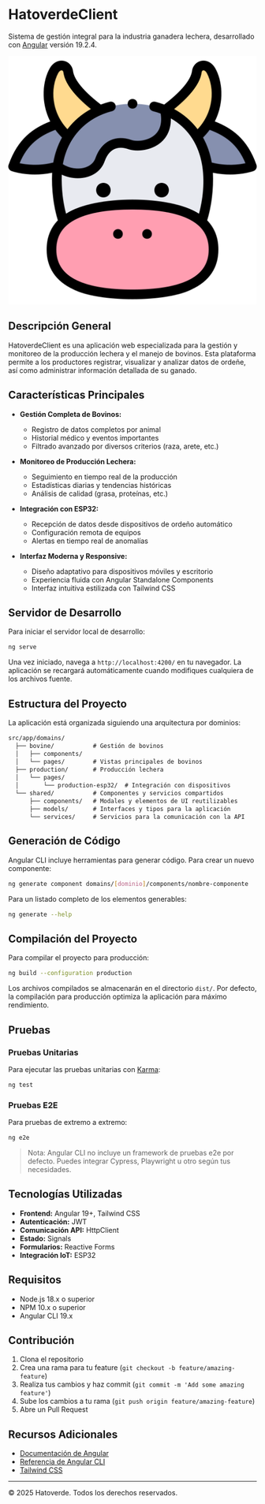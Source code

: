 # HatoverdeClient

Sistema de gestión integral para la industria ganadera lechera, desarrollado con [Angular](https://angular.dev/) versión 19.2.4.

![Logotipo](/public/icons/cow-head.png)

## Descripción General

HatoverdeClient es una aplicación web especializada para la gestión y monitoreo de la producción lechera y el manejo de bovinos. Esta plataforma permite a los productores registrar, visualizar y analizar datos de ordeñe, así como administrar información detallada de su ganado.

## Características Principales

- **Gestión Completa de Bovinos:**

  - Registro de datos completos por animal
  - Historial médico y eventos importantes
  - Filtrado avanzado por diversos criterios (raza, arete, etc.)

- **Monitoreo de Producción Lechera:**

  - Seguimiento en tiempo real de la producción
  - Estadísticas diarias y tendencias históricas
  - Análisis de calidad (grasa, proteínas, etc.)

- **Integración con ESP32:**

  - Recepción de datos desde dispositivos de ordeño automático
  - Configuración remota de equipos
  - Alertas en tiempo real de anomalías

- **Interfaz Moderna y Responsive:**
  - Diseño adaptativo para dispositivos móviles y escritorio
  - Experiencia fluida con Angular Standalone Components
  - Interfaz intuitiva estilizada con Tailwind CSS

## Servidor de Desarrollo

Para iniciar el servidor local de desarrollo:

```bash
ng serve
```

Una vez iniciado, navega a `http://localhost:4200/` en tu navegador. La aplicación se recargará automáticamente cuando modifiques cualquiera de los archivos fuente.

## Estructura del Proyecto

La aplicación está organizada siguiendo una arquitectura por dominios:

```text
src/app/domains/
  ├── bovine/           # Gestión de bovinos
  │   ├── components/
  │   └── pages/        # Vistas principales de bovinos
  ├── production/       # Producción lechera
  │   └── pages/
  │       └── production-esp32/  # Integración con dispositivos
  └── shared/           # Componentes y servicios compartidos
      ├── components/   # Modales y elementos de UI reutilizables
      ├── models/       # Interfaces y tipos para la aplicación
      └── services/     # Servicios para la comunicación con la API
```

## Generación de Código

Angular CLI incluye herramientas para generar código. Para crear un nuevo componente:

```bash
ng generate component domains/[dominio]/components/nombre-componente
```

Para un listado completo de los elementos generables:

```bash
ng generate --help
```

## Compilación del Proyecto

Para compilar el proyecto para producción:

```bash
ng build --configuration production
```

Los archivos compilados se almacenarán en el directorio `dist/`. Por defecto, la compilación para producción optimiza la aplicación para máximo rendimiento.

## Pruebas

### Pruebas Unitarias

Para ejecutar las pruebas unitarias con [Karma](https://karma-runner.github.io):

```bash
ng test
```

### Pruebas E2E

Para pruebas de extremo a extremo:

```bash
ng e2e
```

> Nota: Angular CLI no incluye un framework de pruebas e2e por defecto. Puedes integrar Cypress, Playwright u otro según tus necesidades.

## Tecnologías Utilizadas

- **Frontend:** Angular 19+, Tailwind CSS
- **Autenticación:** JWT
- **Comunicación API:** HttpClient
- **Estado:** Signals
- **Formularios:** Reactive Forms
- **Integración IoT:** ESP32

## Requisitos

- Node.js 18.x o superior
- NPM 10.x o superior
- Angular CLI 19.x

## Contribución

1. Clona el repositorio
2. Crea una rama para tu feature (`git checkout -b feature/amazing-feature`)
3. Realiza tus cambios y haz commit (`git commit -m 'Add some amazing feature'`)
4. Sube los cambios a tu rama (`git push origin feature/amazing-feature`)
5. Abre un Pull Request

## Recursos Adicionales

- [Documentación de Angular](https://angular.dev/)
- [Referencia de Angular CLI](https://angular.dev/tools/cli)
- [Tailwind CSS](https://tailwindcss.com/docs)

---

© 2025 Hatoverde. Todos los derechos reservados.
